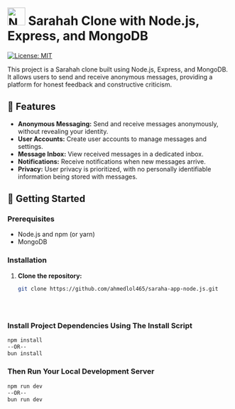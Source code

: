 # <img src="https://nodejs.org/static/images/logo.svg" alt="Node.js Logo" width="40" height="40"/> Sarahah Clone with Node.js, Express, and MongoDB

[![License: MIT](https://img.shields.io/badge/License-MIT-green.svg)](https://opensource.org/licenses/MIT)

This project is a Sarahah clone built using Node.js, Express, and MongoDB. It allows users to send and receive anonymous messages, providing a platform for honest feedback and constructive criticism.

## 🌟 Features

* **Anonymous Messaging:** Send and receive messages anonymously, without revealing your identity.
* **User Accounts:** Create user accounts to manage messages and settings.
* **Message Inbox:** View received messages in a dedicated inbox.
* **Notifications:** Receive notifications when new messages arrive.
* **Privacy:** User privacy is prioritized, with no personally identifiable information being stored with messages.

## 🚀 Getting Started

### Prerequisites

* Node.js and npm (or yarn)
* MongoDB

### Installation

1. **Clone the repository:**

   ```bash
   git clone https://github.com/ahmedlol465/saraha-app-node.js.git



   
   
### Install Project Dependencies Using The Install Script

```bash
npm install
--OR--
bun install
```

### Then Run Your Local Development Server

```bash
npm run dev
--OR--
bun run dev
```
